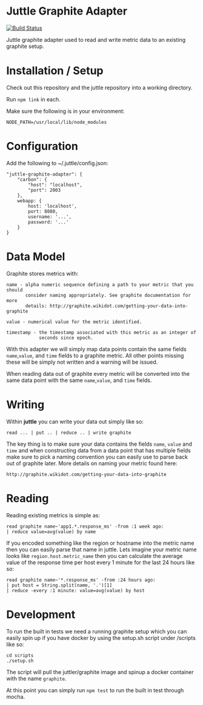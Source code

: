 # Juttle Graphite Adapter

[![Build Status](https://magnum.travis-ci.com/juttle/juttle-graphite-adapter.svg?token=y7186y8XHjB7CcxwUcoX)](https://magnum.travis-ci.com/juttle/juttle-graphite-adapter)

Juttle graphite adapter used to read and write metric data to an existing
graphite setup.


# Installation / Setup

Check out this repository and the juttle repository into a working directory.

Run `npm link` in each.

Make sure the following is in your environment:

`NODE_PATH=/usr/local/lib/node_modules`


# Configuration

Add the following to ~/.juttle/config.json:

    "juttle-graphite-adapter": {
        "carbon": {
            "host": "localhost",
            "port": 2003
        },  
        webapp: {
            host: 'localhost',
            port: 8080,
            username: '...',
            password: '...'
        } 
    }


# Data Model

Graphite stores metrics with:
    
    name - alpha numeric sequence defining a path to your metric that you should
           consider naming appropriately. See graphite documentation for more 
           details: http://graphite.wikidot.com/getting-your-data-into-graphite

    value - numerical value for the metric identified.

    timestamp - the timestamp associated with this metric as an integer of
                seconds since epoch.

With this adapter we will simply map data points contain the same fields
`name`,`value`, and `time` fields to a graphite metric. All other points missing
these will be simply not written and a warning will be issued.

When reading data out of graphite every metric will be converted into the same 
data point with the same `name`,`value`, and `time` fields.

# Writing 

Within **juttle** you can write your data out simply like so:

```
read ... | put .. | reduce .. | write graphite
```

The key thing is to make sure your data contains the fields `name`, `value` and
`time` and when constructing data from a data point that has multiple fields
make sure to pick a naming convention you can easily use to parse back out of
graphite later. More details on naming your metric found here:

    http://graphite.wikidot.com/getting-your-data-into-graphite

# Reading

Reading existing metrics is simple as:

```
read graphite name~'app1.*.response_ms' -from :1 week ago:
| reduce value=avg(value) by name
```

If you encoded something like the region or hostname into the metric name then
you can easily parse that name in juttle. Lets imagine your metric name looks
like `region.host.metric_name` then you can calculate the average value of the 
response time per host every 1 minute for the last 24 hours like so:

```
read graphite name~'*.response_ms' -from :24 hours ago:
| put host = String.split(name, '.')[1]
| reduce -every :1 minute: value=avg(value) by host
```

# Development

To run the built in tests we need a running graphite setup which you can easily
spin up if you have docker by using the setup.sh script under /scripts like so:

```
cd scripts
./setup.sh 
```

The script will pull the juttler/graphite image and spinup a docker container
with the name `graphite`. 

At this point you can simply run `npm test` to run the built in test through 
mocha.
